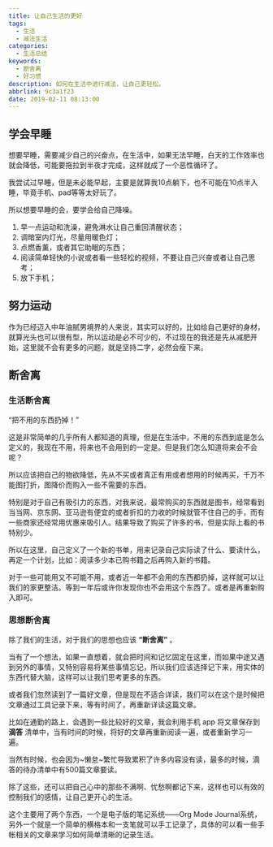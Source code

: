```yaml
---
title: 让自己生活的更好
tags:
  - 生活
  - 减法生活
categories:
  - 生活总结
keywords:
  - 断舍离
  - 好习惯
description: 如何在生活中进行减法，让自己更轻松。
abbrlink: 9c3a1f23
date: 2019-02-11 08:13:00
---
```


## 学会早睡 

想要早睡，需要减少自己的兴奋点，在生活中，如果无法早睡，白天的工作效率也就会降低，可能要拖拉到半夜才完成，这样就成了一个恶性循环了。

我尝试过早睡，但是未必能早起，主要是就算我10点躺下，也不可能在10点半入睡，毕竟手机、pad等等太好玩了。

所以想要早睡的会，要学会给自己降噪。

1.  早一点运动和洗澡，避免淋水让自己重回清醒状态；
2.  调暗室内灯光，尽量用暖色灯；
3.  点燃香薰，或者其它助眠的东西；
4.  阅读简单轻快的小说或者看一些轻松的视频，不要让自己兴奋或者让自己思考；
5.  放下手机；

## 努力运动 

作为已经迈入中年油腻男境界的人来说，其实可以好的，比如给自己更好的身材，就算光头也可以很有型，所以运动是必不可少的，不过现在的我还是先从减肥开始，这里就不会有更多的问题，就是坚持二字，必然会瘦下来。

## 断舍离 

### 生活断舍离 

“把不用的东西扔掉！”

这是非常简单的几乎所有人都知道的真理，但是在生活中，不用的东西到底是怎么定义的，我现在不用，将来也不会用到的一定是。但是我们怎么知道将来会不会呢？

所以应该把自己的物欲降低，先从不买或者真正有用或者想用的时候再买，千万不能图打折，图降价而购入一些不需要的东西。

特别是对于自己有吸引力的东西，对我来说，最常购买的东西就是图书，经常看到当当网、京东网、亚马逊有便宜的或者折扣的力收的时候就管不住自己的手，而有一些商家还经常用优惠来吸引人。结果导致了购买了许多的书，但是实际上看的书特别少。

所以在这里，自己定义了一个新的书单，用来记录自己实际读了什么、要读什么，再定一个计划，比如：阅读多少本已购书籍之后再购入新的书籍。

对于一些可能用又不可能不用，或者近一年都不会用的东西都扔掉，这样就可以让我们的家更整洁。等到一年后或许你发现你也不会用这个东西了。或者是再重新购入即可。

### 思想断舍离 

除了我们的生活，对于我们的思想也应该 **“断舍离”** 。

当有了一个想法，如果一直想着，就会把时间和记忆固定在这里，而如果中途又遇到另外的事情，又特别容易将某些事情忘记，所以我们应该选择记下来，用实体的东西代替大脑，这样可以让我们思考更多的东西。

或者我们忽然读到了一篇好文章，但是现在不适合详读，我们可以在这个是时候把文章通过工具记录下来，等有时间了，再重新详读这篇文章。

比如在通勤的路上，会遇到一些比较好的文章，我会利用手机 app 将文章保存到 **滴答** 清单中，当有时间的时候，将好的文章再重新阅读一遍，或者重新学习一遍。

当然有时候，也会因为~懒怠~繁忙导致累积了许多内容没有读，最多的时候，滴答的待办清单中有500篇文章要读。

除了这些，还可以把自己心中的那些不满啊、忧愁啊都记下来，这样也可以有效的控制我们的感情，让自己更开心的生活。

这个主要用了两个东西，一个是电子版的笔记系统——Org Mode Journal系统，另外一个就是一个简单的横格本和一支笔就可以手工记录了，具体的可以看一些手帐相关的文章来学习如何简单清晰的记录生活。
